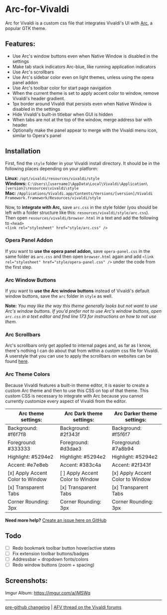# Arc-for-Vivaldi  

Arc for Vivaldi is a custom css file that integrates Vivaldi's UI with [Arc](https://github.com/NicoHood/arc-theme), a popular GTK theme.

## Features:

- Use Arc's window buttons even when Native Window is disabled in the settings
- Make tab stack indicators Arc-blue, like running application indicators
- Use Arc's scrollbars
- Use Arc's sidebar color even on light themes, unless using the opera panel addon
- Use Arc's toolbar color for start page navigation
- When the current theme is set to apply accent color to window, remove Vivaldi's header gradient.
- 1px border around Vivaldi that persists even when Native Window is disabled in the settings
- Hide Vivaldi's built-in titlebar when GUI is hidden
- When tabs are not at the top of the window, merge address bar with header
- Optionally make the panel appear to merge with the Vivaldi menu icon, similar to Opera's panel

## Installation

First, find the `style` folder in your Vivaldi install directory. It should be in the following places depending on your platform:

**Linux:** `/opt/vivaldi/resources/vivaldi/style`  
**Windows:** `C:\Users\[username]\AppData\Local\Vivaldi\Application\[version]\resources\vivaldi\style`  
**Mac:** `/Applications/Vivaldi.app/Contents/Versions/[version]/Vivaldi Framework.framework/Resources/vivaldi/style`

Now, to **integrate with Arc,** save `arc.css` in the style folder (you should be left with a folder structure like this: `resources/vivaldi/style/arc.css`).  
Then open `resources/vivaldi/browser.html` in a text and add the following to `<head>`  
`<link rel="stylesheet" href="style/arc.css" />`

### Opera Panel Addon

If you want to **use the opera panel addon,** save `opera-panel.css` in the same folder as `arc.css` and then open `browser.html` again and add `<link rel="stylesheet" href="style/opera-panel.css" />` under the code from the first step.

### Arc Window Buttons

If you want to **use the Arc window buttons** instead of Vivaldi's default window buttons, save the `arc` folder in `style` as well.

**Note:** *You may like the way this theme generally looks but not want to use Arc's window buttons. If you'd prefer not to use Arc's window buttons, open `arc.css` in a text editor and find line 173 for instructions on how to not use them.*

### Arc Scrollbars

Arc's scrollbars only get applied to internal pages and, as far as I know, there's nothing I can do about that from within a custom css file for Vivaldi. A userstyle that you can use to apply the scrollbars on websites can be found [here](https://userstyles.org/styles/142645/arc-scrollbars).

### Arc Theme Colors

Because Vivaldi features a built-in theme editor, it is easier to create a custom Arc theme and then to use this CSS on top of that theme. This custom CSS is necessary to integrate with Arc because you cannot currently customize every aspect of Vivaldi from the editor.

| Arc theme settings:              | Arc Dark theme settings:         | Arc Darker theme settings:       |
| -------------------------------- | -------------------------------- | -------------------------------- |
| Background: #f6f7f8              | Background: #2f343f              | Background: #f5f6f7              |
| Foreground: #333333              | Foreground: #d3dae3              | Foreground: #7a8b94              |
| Highlight: #5294e2               | Highlight: #5294e2               | Highlight: #5294e2               |
| Accent: #e7e8eb                  | Accent: #383c4a                  | Accent: #2f343f                  |
| [x] Apply Accent Color to Window | [ ] Apply Accent Color to Window | [x] Apply Accent Color to Window |
| [x] Transparent Tabs             | [x] Transparent Tabs             | [x] Transparent Tabs             |
| Corner Rounding: 3px             | Corner Rounding: 3px             | Corner Rounding: 3px             |


**Need more help?** [Create an issue here on GitHub](https://github.com/drakkar1969/Arc-for-Vivaldi/issues/new)

## Todo

- [ ] Redo bookmark toolbar button hover/active states
- [ ] Fix extension toolbar buttons/badges
- [ ] Addressbar + dropdown fonts/colors
- [ ] Redo window buttons (zoom + spacing)

## Screenshots:

Imgur Album: https://imgur.com/a/jMSWq

----

[pre-github changelog](https://github.com/Tiamarth/Arc-for-Vivaldi/blob/master/changelog.txt) | [AFV thread on the Vivaldi forums](https://forum.vivaldi.net/post/137297)  
